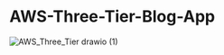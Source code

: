 # AWS-Three-Tier-Blog-App

![AWS_Three_Tier drawio (1)](https://github.com/user-attachments/assets/9f5fe048-763f-4cb9-ae7b-b5e51acb1923)
